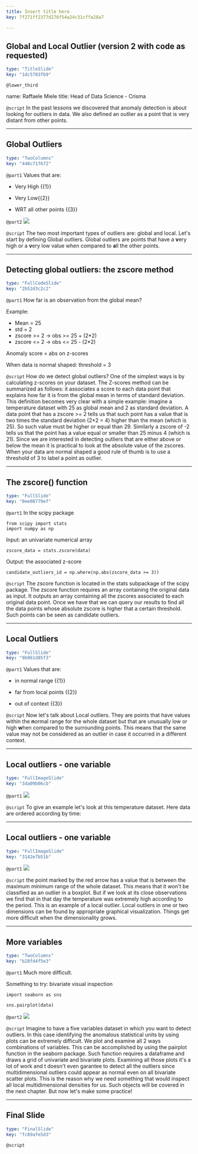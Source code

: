 ```yaml
---
title: Insert title here
key: 7f271ff2377d276f54a24c31cffa28a7

---
```

## Global and Local Outlier (version 2 with code as requested)

```yaml
type: "TitleSlide"
key: "1dc5783fb9"
```

`@lower_third`

name: Raffaele Miele
title: Head of Data Science - Crisma


`@script`
In the past lessons we discovered that anomaly detection is about looking for outliers in data. We also defined an outlier as a point that is very distant from other points.


---
## Global Outliers

```yaml
type: "TwoColumns"
key: "440c71f672"
```

`@part1`
Values that are: 

- Very High {{1}}

- Very Low{{2}}

- WRT all other points {{3}}


`@part2`
![](https://assets.datacamp.com/production/repositories/3976/datasets/061e6c7d4f0db09e7d01c190aed10f0f2cab5bff/outlier_esempio1.png)


`@script`
The two most important types of outliers are: global and local. 
Let's start by defining Global outliers. 
Global outliers are points that have a **v**ery high or a **v**ery low value when compared to **a**ll the other points.


---
## Detecting global outliers: the zscore method

```yaml
type: "FullCodeSlide"
key: "2b52d3c2c2"
```

`@part1`
How far is an observation from the global mean?

Example: 
- Mean = 25
- std = 2
- zscore >= 2 -> obs >= 25 + (2*2) 
- zscore <= 2 -> obs <= 25 - (2*2)

Anomaly score = abs on z-scores 

When data is normal shaped: threshold = 3


`@script`
How do we detect global outliers? One of the simplest ways is by calculating z-scores on your dataset. The Z-scores method can be summarized as follows: it associates a score to each data point that explains how far it is from the global mean in terms of standard deviation. This definition becomes very clear with a simple example: imagine a temperature dataset with 25 as global mean and 2 as standard deviation. A data point that has a zscore >= 2 tells us that such point has a value that is two times the standard deviation (2*2 = 4) higher than the mean (which is 25). So such value must be higher or equal than 29. Similarly a zscore of -2 tells us that the point has a value equal or smaller than 25 minus 4 (which is 21). Since we are interested in detecting outliers that are either above or below the mean it is practical to look at the absolute value of the zscores. When your data are normal shaped a good rule of thumb is to use a threshold of 3 to label a point as outlier.


---
## The zscore() function

```yaml
type: "FullSlide"
key: "0ee08779ef"
```

`@part1`
In the scipy package
```
from scipy import stats
import numpy as np
```
Input: an univariate numerical array
```
zscore_data = stats.zscore(data)
```
Output: the associated z-score
```
candidate_outliers_id = np.where(np.abs(zscore_data >= 3))
```


`@script`
The zscore function is located in the stats subpackage of the scipy package. The zscore function requires an array containing the original data as input. It outputs an array containing all the zscores associated to each original data point. Once we have that we can query our results to find all the data points whose absolute zscore is higher that a certain threshold. Such points can be seen as candidate outliers.


---
## Local Outliers

```yaml
type: "FullSlide"
key: "9b961d85f3"
```

`@part1`
Values that are: 

- in normal range {{1}}

- far from local points {{2}}

- out of context {{3}}


`@script`
Now let's talk about Local outliers. They are points that have values within the **n**ormal range for the whole dataset but that are unusually low or high **w**hen compared to the surrounding points.
This means that the same value may not be considered as an outlier in case it occurred in a different context.


---
## Local outliers - one variable

```yaml
type: "FullImageSlide"
key: "3da09b06cb"
```

`@part1`
![](https://assets.datacamp.com/production/repositories/3976/datasets/b928709eef331399e258325202345ac50649a300/Slide%203.PNG)


`@script`
To give an example let's look at this temperature dataset. Here data are ordered according by time:


---
## Local outliers - one variable

```yaml
type: "FullImageSlide"
key: "3142e7b51b"
```

`@part1`
![](https://assets.datacamp.com/production/repositories/3976/datasets/2cbe00a1b8d71b48bcbdfb75c34fd2880f73243c/Slide%203_2.PNG)


`@script`
the point marked by the red arrow has a value that is between the maximum minimum range of the whole dataset. This means that it won't be classified as an outlier in a boxplot.
But if we look at its close observations we find that in that day the temperature was extremely high according to the period. This is an example of a local outlier. 
Local outliers in one or two dimensions can be found by appropriate graphical visualization. Things get more difficult when the dimensionality grows.


---
## More variables

```yaml
type: "TwoColumns"
key: "b28fd4f5e3"
```

`@part1`
Much more difficult.

Something to try: bivariate visual inspection

```
import seaborn as sns
```

```
sns.pairplot(data)
```


`@part2`
![](https://assets.datacamp.com/production/repositories/3976/datasets/ba2738be6361ae1843ee3bd97e5067d74f0d1c2c/slide%205.png)


`@script`
Imagine to have a five variables dataset in which you want to detect outliers. In this case identifying the anomalous statistical units by using plots can be extremely difficult. We plot and examine  all 2 ways combinations of variables. This can be accomplished by using the pairplot function in the seaborn package. Such function  requires a dataframe and draws a grid of univariate and bivariate plots. 
Examining all those plots it's a lot of work and t doesn't even  garantee to detect all the outliers since multidimensional outliers could appear as normal even on all bivariate scatter plots. This is the reason why we need something that would inspect all local multidimensional densities for us. Such objects will be covered in the next chapter. But now let's make some practice!


---
## Final Slide

```yaml
type: "FinalSlide"
key: "fc89afe5d3"
```

`@script`


